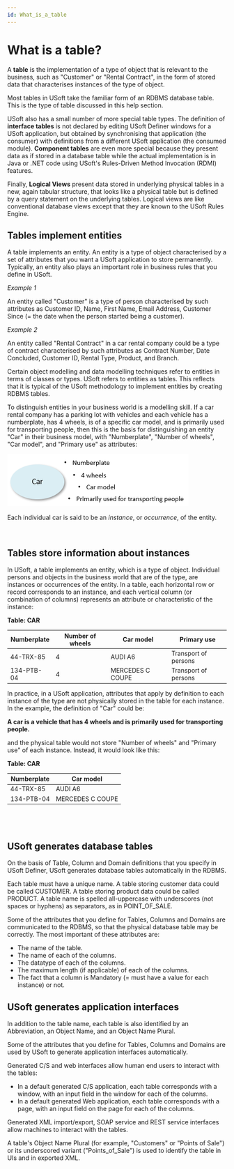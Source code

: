 ```yaml
---
id: What_is_a_table
---
```


# What is a table?

A **table** is the implementation of a type of object that is relevant to the business, such as "Customer" or "Rental Contract", in the form of stored data that characterises instances of the type of object.

Most tables in USoft take the familiar form of an RDBMS database table. This is the type of table discussed in this help section.

USoft also has a small number of more special table types. The definition of **interface tables** is not declared by editing USoft Definer windows for a USoft application, but obtained by synchronising that application (the consumer) with definitions from a different USoft application (the consumed module). **Component tables** are even more special because they present data as if stored in a database table while the actual implementation is in Java or .NET code using USoft's Rules-Driven Method Invocation (RDMI) features.

Finally, **Logical Views** present data stored in underlying physical tables in a new, again tabular structure, that looks like a physical table but is defined by a query statement on the underlying tables. Logical views are like conventional database views except that they are known to the USoft Rules Engine.

## Tables implement entities

A table implements an entity. An entity is a type of object characterised by a set of attributes that you want a USoft application to store permanently. Typically, an entity also plays an important role in business rules that you define in USoft.

*Example 1*

An entity called "Customer" is a type of person characterised by such attributes as Customer ID, Name, First Name, Email Address, Customer Since (= the date when the person started being a customer).

*Example 2*

An entity called "Rental Contract" in a car rental company could be a type of contract characterised by such attributes as Contract Number, Date Concluded, Customer ID, Rental Type, Product, and Branch.

Certain object modelling and data modelling techniques refer to entities in terms of classes or types. USoft refers to entities as tables. This reflects that it is typical of the USoft methodology to implement entities by creating RDBMS tables.

To distinguish entities in your business world is a modelling skill. If a car rental company has a parking lot with vehicles and each vehicle has a numberplate, has 4 wheels, is of a specific car model, and is primarily used for transporting people, then this is the basis for distinguishing an entity "Car" in their business model, with "Numberplate", "Number of wheels", "Car model", and "Primary use" as attributes:

![](./assets/d5898179-a47a-40a7-8986-15486288c7d4.png)

Each individual car is said to be an *instance*, or *occurrence*, of the entity.

 

## Tables store information about instances

In USoft, a table implements an entity, which is a type of object. Individual persons and objects in the business world that are of the type, are instances or occurrences of the entity. In a table, each horizontal row or record corresponds to an instance, and each vertical column (or combination of columns) represents an attribute or characteristic of the instance:

**Table: CAR**

|**Numberplate**|**Number of wheels**|**Car model**|**Primary use**|
|--------|--------|--------|--------|
|44-TRX-85|4       |AUDI A6 |Transport of persons|
|134-PTB-04|4       |MERCEDES C COUPE|Transport of persons|





In practice, in a USoft application, attributes that apply by definition to each instance of the type are not physically stored in the table for each instance. In the example, the definition of "Car" could be:

**A car is a vehicle that has 4 wheels and is primarily used for transporting people.**

and the physical table would not store "Number of wheels" and "Primary use" of each instance. Instead, it would look like this:

**Table: CAR**

|**Numberplate**|**Car model**|
|--------|--------|
|44-TRX-85|AUDI A6 |
|134-PTB-04|MERCEDES C COUPE|



##  

## USoft generates database tables

On the basis of Table, Column and Domain definitions that you specify in USoft Definer, USoft generates database tables automatically in the RDBMS.

Each table must have a unique name. A table storing customer data could be called CUSTOMER. A table storing product data could be called PRODUCT. A table name is spelled all-uppercase with underscores (not spaces or hyphens) as separators, as in POINT_OF_SALE.

Some of the attributes that you define for Tables, Columns and Domains are communicated to the RDBMS, so that the physical database table may be correctly. The most important of these attributes are:

- The name of the table.
- The name of each of the columns.
- The datatype of each of the columns.
- The maximum length (if applicable) of each of the columns.
- The fact that a column is Mandatory (= must have a value for each instance) or not.

## USoft generates application interfaces

In addition to the table name, each table is also identified by an Abbreviation, an Object Name, and an Object Name Plural.

Some of the attributes that you define for Tables, Columns and Domains are used by USoft to generate application interfaces automatically.

Generated C/S and web interfaces allow human end users to interact with the tables:

- In a default generated C/S application, each table corresponds with a window, with an input field in the window for each of the columns.
- In a default generated Web application, each table corresponds with a page, with an input field on the page for each of the columns.

Generated XML import/export, SOAP service and REST service interfaces allow machines to interact with the tables.

A table's Object Name Plural (for example, "Customers" or "Points of Sale") or its underscored variant ("Points_of_Sale") is used to identify the table in UIs and in exported XML.

 